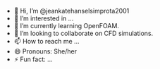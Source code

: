 - 👋 Hi, I’m @jeankatehanselsimprota2001
- 👀 I’m interested in ...
- 🌱 I’m currently learning OpenFOAM.
- 💞️ I’m looking to collaborate on CFD simulations.
- 📫 How to reach me ...
- 😄 Pronouns: She/her
- ⚡ Fun fact: ...

<!---
jeankatehanselsimprota2001/jeankatehanselsimprota2001 is a ✨ special ✨ repository because its `README.md` (this file) appears on your GitHub profile.
You can click the Preview link to take a look at your changes.
--->
